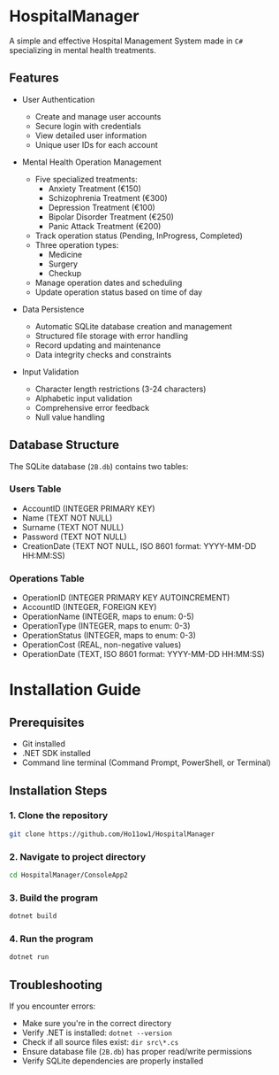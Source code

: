 # HospitalManager

A simple and effective Hospital Management System made in `C#` specializing in mental health treatments.

## Features

- User Authentication
  - Create and manage user accounts
  - Secure login with credentials
  - View detailed user information
  - Unique user IDs for each account

- Mental Health Operation Management
  - Five specialized treatments:
    - Anxiety Treatment (€150)
    - Schizophrenia Treatment (€300)
    - Depression Treatment (€100)
    - Bipolar Disorder Treatment (€250)
    - Panic Attack Treatment (€200)
  - Track operation status (Pending, InProgress, Completed)
  - Three operation types:
    - Medicine
    - Surgery
    - Checkup
  - Manage operation dates and scheduling
  - Update operation status based on time of day

- Data Persistence
  - Automatic SQLite database creation and management
  - Structured file storage with error handling
  - Record updating and maintenance
  - Data integrity checks and constraints

- Input Validation
  - Character length restrictions (3-24 characters)
  - Alphabetic input validation
  - Comprehensive error feedback
  - Null value handling

## Database Structure

The SQLite database (`2B.db`) contains two tables:

### Users Table
- AccountID (INTEGER PRIMARY KEY)
- Name (TEXT NOT NULL)
- Surname (TEXT NOT NULL)
- Password (TEXT NOT NULL)
- CreationDate (TEXT NOT NULL, ISO 8601 format: YYYY-MM-DD HH:MM:SS)

### Operations Table
- OperationID (INTEGER PRIMARY KEY AUTOINCREMENT)
- AccountID (INTEGER, FOREIGN KEY)
- OperationName (INTEGER, maps to enum: 0-5)
- OperationType (INTEGER, maps to enum: 0-3)
- OperationStatus (INTEGER, maps to enum: 0-3)
- OperationCost (REAL, non-negative values)
- OperationDate (TEXT, ISO 8601 format: YYYY-MM-DD HH:MM:SS)

# Installation Guide

## Prerequisites
- Git installed
- .NET SDK installed
- Command line terminal (Command Prompt, PowerShell, or Terminal)

## Installation Steps

### 1. Clone the repository
```bash
git clone https://github.com/Ho11ow1/HospitalManager
```

### 2. Navigate to project directory
```bash
cd HospitalManager/ConsoleApp2
```

### 3. Build the program
```bash
dotnet build
```

### 4. Run the program
```bash
dotnet run
```

## Troubleshooting

If you encounter errors:

- Make sure you're in the correct directory
- Verify .NET is installed: `dotnet --version`
- Check if all source files exist: `dir src\*.cs`
- Ensure database file (`2B.db`) has proper read/write permissions
- Verify SQLite dependencies are properly installed
